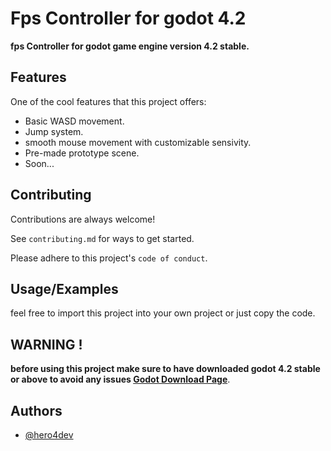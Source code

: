 
# Fps Controller for godot 4.2

**fps Controller for godot game engine version 4.2 stable.**



## Features

One of the cool features that this project offers:

- Basic WASD movement.
- Jump system.
- smooth mouse movement with customizable sensivity. 
- Pre-made prototype scene.
- Soon...


## Contributing

Contributions are always welcome!

See `contributing.md` for ways to get started.

Please adhere to this project's `code of conduct`.


## Usage/Examples

feel free to import this project into your own project or just copy the code.



## WARNING !

**before using this project make sure to have downloaded godot 4.2 stable or above to avoid any issues [Godot Download Page](https://godotengine.org/download/windows/)**.
## Authors

- [@hero4dev](https://www.github.com/hero4dev)

